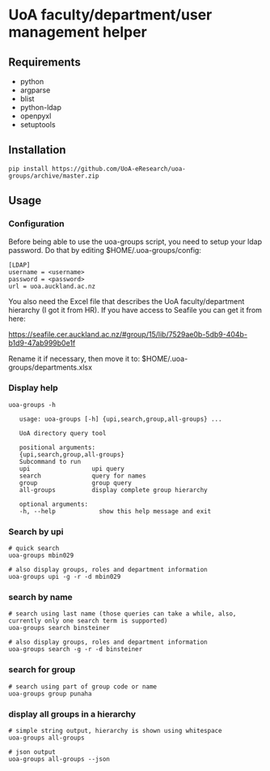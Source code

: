 # UoA faculty/department/user management helper

## Requirements

 - python
 - argparse
 - blist
 - python-ldap
 - openpyxl
 - setuptools

## Installation

    pip install https://github.com/UoA-eResearch/uoa-groups/archive/master.zip

## Usage

### Configuration

Before being able to use the uoa-groups script, you need to setup your ldap password. Do that by editing $HOME/.uoa-groups/config:

    [LDAP]
    username = <username>
    password = <password>
    url = uoa.auckland.ac.nz

You also need the Excel file that describes the UoA faculty/department hierarchy (I got it from HR). If you have access to Seafile you can get it from here:

https://seafile.cer.auckland.ac.nz/#group/15/lib/7529ae0b-5db9-404b-b1d9-47ab999b0e1f

Rename it if necessary, then move it to: $HOME/.uoa-groups/departments.xlsx


### Display help

    uoa-groups -h

       usage: uoa-groups [-h] {upi,search,group,all-groups} ...

       UoA directory query tool

       positional arguments:
       {upi,search,group,all-groups}
       Subcommand to run
       upi                 upi query
       search              query for names
       group               group query
       all-groups          display complete group hierarchy

       optional arguments:
       -h, --help            show this help message and exit


### Search by upi

    # quick search
    uoa-groups mbin029

    # also display groups, roles and department information
    uoa-groups upi -g -r -d mbin029

### search by name

    # search using last name (those queries can take a while, also, currently only one search term is supported)
    uoa-groups search binsteiner

    # also display groups, roles and department information
    uoa-groups search -g -r -d binsteiner

### search for group

    # search using part of group code or name
    uoa-groups group punaha

### display all groups in a hierarchy

    # simple string output, hierarchy is shown using whitespace
    uoa-groups all-groups

    # json output
    uoa-groups all-groups --json
